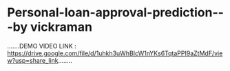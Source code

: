 # Personal-loan-approval-prediction---by vickraman


.......DEMO VIDEO LINK : https://drive.google.com/file/d/1uhkh3uWhBIcW1nYKs6TqtaPPI9aZtMdF/view?usp=share_link........
